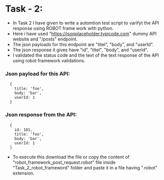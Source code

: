 # Task - 2:

- In Task 2 I have given to write a automtion test script to varifyt the API response using ROBOT frame work with python.
- Here i have used "https://jsonplaceholder.typicode.com" dummy API website and "/posts" endpoint.
- The json payloads for this endpoint are "titel", "body", and "userId".
- The json response it gives have "id", "titel", "body", and "userId".
- I validated the status code and the text of the text response of the API using robot framework validations.

### Json payload for this API:
      {
        title: 'foo',
        body: 'bar',
        userId: 1
      }

### Json response from the API:
      {
        id: 101,
        title: 'foo',
        body: 'bar',
        userId: 1
      }

- To execute this download the file or copy the content of "robot_framework_post_request.robot" file inside "Task_2_robot_frameword" folder and paste it in a file having ".robot" extension.
